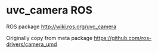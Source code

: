 # uvc_camera ROS

ROS package http://wiki.ros.org/uvc_camera

Originally copy from meta package https://github.com/ros-drivers/camera_umd
